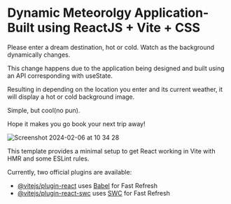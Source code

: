 # Dynamic Meteorolgy Application- Built using ReactJS + Vite + CSS

Please enter a dream destination, hot or cold. Watch as the background dynamically changes.

This change happens due to the application being designed and built using an API corresponding with useState.

Resulting in depending on the location you enter and its current weather, it will display a hot or cold background image.

Simple, but cool(no pun).

Hope it makes you go book your next trip away!

![Screenshot 2024-02-06 at 10 34 28](https://github.com/paulalextech/weather-app/assets/113057265/3e79a78c-a724-49ab-897c-5c30be7f38a8)












This template provides a minimal setup to get React working in Vite with HMR and some ESLint rules.

Currently, two official plugins are available:

- [@vitejs/plugin-react](https://github.com/vitejs/vite-plugin-react/blob/main/packages/plugin-react/README.md) uses [Babel](https://babeljs.io/) for Fast Refresh
- [@vitejs/plugin-react-swc](https://github.com/vitejs/vite-plugin-react-swc) uses [SWC](https://swc.rs/) for Fast Refresh
